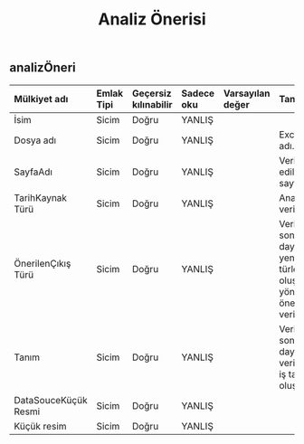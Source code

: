 ﻿---
title: Analiz Önerisi
second_title: Aspose.Cells Cloud Documen
type: docs
url: /tr/specification/model/analyzesuggestion/
description: "Aspose.Cells Bulut modeli spesifikasyonu: Analiz Önerisi. Açma, oluşturma, düzenleme, bölme, birleştirme, karşılaştırma ve dönüştürme gibi özelliklerle Excel ve diğer elektronik tablo belgelerini zahmetsizce yönetin"
weight: 50
---
## **analizÖneri**

 

| Mülkiyet adı| Emlak Tipi| Geçersiz kılınabilir| Sadece oku| Varsayılan değer| Tanım|
|:- |:- |:- |:- |:- |:- |
| İsim| Sicim| Doğru| YANLIŞ|||
| Dosya adı| Sicim| Doğru| YANLIŞ|| Excel dosya adı.|
| SayfaAdı| Sicim| Doğru| YANLIŞ|| Verilerin analiz edildiği çalışma sayfası.|
| TarihKaynak Türü| Sicim| Doğru| YANLIŞ|| Analiz edilen veri türü.|
| ÖnerilenÇıkış Türü| Sicim| Doğru| YANLIŞ|| Veri analizi sonuçlarına dayalı olarak yeni veri türlerinin oluşturulmasına yönelik önerilere yer verilmiştir.|
| Tanım| Sicim| Doğru| YANLIŞ|| Veri analizinin sonuçlarına dayanarak yeni veri nesnesinin iş tanımı oluşturulur.|
| DataSouceKüçük Resmi| Sicim| Doğru| YANLIŞ|||
| Küçük resim| Sicim| Doğru| YANLIŞ|||

